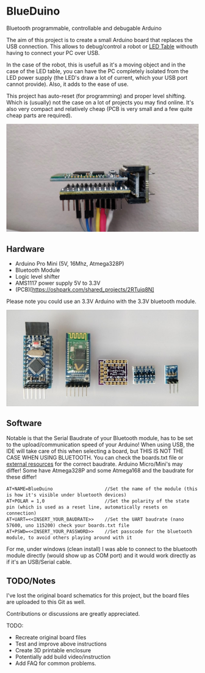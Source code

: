 # BlueDuino
Bluetooth programmable, controllable and debugable Arduino

The aim of this project is to create a small Arduino board that replaces the USB connection.
This allows to debug/control a robot or [LED Table](https://github.com/Paul-Ver/LedTable) withouth having to connect your PC over USB.

In the case of the robot, this is usefull as it's a moving object and in the case of the LED table, you can have the PC completely isolated from the LED power supply (the LED's draw a lot of current, which your USB port cannot provide).
Also, it adds to the ease of use.

This project has auto-reset (for programming) and proper level shifting. Which is (usually) not the case on a lot of projects you may find online. It's also very compact and relatively cheap (PCB is very small and a few quite cheap parts are required).

![Preview image](https://github.com/Paul-Ver/BlueDuino/blob/master/images/assembled.jpg)

## Hardware

* Arduino Pro Mini (5V, 16Mhz, Atmega328P)
* Bluetooth Module
* Logic level shifter
* AMS1117 power supply 5V to 3.3V
* (PCB)[https://oshpark.com/shared_projects/2RTuiq8N]

Please note you could use an 3.3V Arduino with the 3.3V bluetooth module.

![Parts](https://github.com/Paul-Ver/BlueDuino/blob/master/images/parts.jpg)

## Software

Notable is that the Serial Baudrate of your Bluetooth module, has to be set to the upload/communication speed of your Arduino!
When using USB, the IDE will take care of this when selecting a board, but THIS IS NOT THE CASE WHEN USING BLUETOOTH.
You can check the boards.txt file or [external resources](https://42bots.com/resources/arduino-program-sketch-upload-speeds/) for the correct baudrate.
Arduino Micro/Mini's may differ! Some have Atmega328P and some Atmega168 and the baudrate for these differ!

```
AT+NAME=BlueDuino                   //Set the name of the module (this is how it's visible under bluetooth devices)
AT+POLAR = 1,0                      //Set the polarity of the state pin (which is used as a reset line, automatically resets on connection)
AT+UART=<<INSERT_YOUR_BAUDRATE>>    //Set the UART baudrate (nano 57600, uno 115200) check your boards.txt file
AT+PSWD=<<INSERT_YOUR_PASSWORD>>    //Set passcode for the bluetooth module, to avoid others playing around with it
```

For me, under windows (clean install) I was able to connect to the bluetooth module directly (would show up as COM port) and it would work directly as if it's an USB/Serial cable.

## TODO/Notes
I've lost the original board schematics for this project, but the board files are uploaded to this Git as well.

Contributions or discussions are greatly appreciated.

TODO:
* Recreate original board files
* Test and improve above instructions
* Create 3D printable enclosure
* Potentially add build video/instruction
* Add FAQ for common problems.
